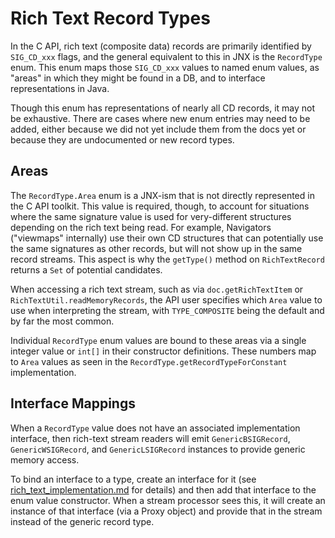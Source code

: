 # Rich Text Record Types

In the C API, rich text (composite data) records are primarily identified by `SIG_CD_xxx` flags, and the general equivalent to this in JNX is the `RecordType` enum. This enum maps those `SIG_CD_xxx` values to named enum values, as "areas" in which they might be found in a DB, and to interface representations in Java.

Though this enum has representations of nearly all CD records, it may not be exhaustive. There are cases where new enum entries may need to be added, either because we did not yet include them from the docs yet or because they are undocumented or new record types.

## Areas

The `RecordType.Area` enum is a JNX-ism that is not directly represented in the C API toolkit. This value is required, though, to account for situations where the same signature value is used for very-different structures depending on the rich text being read. For example, Navigators ("viewmaps" internally) use their own CD structures that can potentially use the same signatures as other records, but will not show up in the same record streams. This aspect is why the `getType()` method on `RichTextRecord` returns a `Set` of potential candidates.

When accessing a rich text stream, such as via `doc.getRichTextItem` or `RichTextUtil.readMemoryRecords`, the API user specifies which `Area` value to use when interpreting the stream, with `TYPE_COMPOSITE` being the default and by far the most common.

Individual `RecordType` enum values are bound to these areas via a single integer value or `int[]` in their constructor definitions. These numbers map to `Area` values as seen in the `RecordType.getRecordTypeForConstant` implementation.

## Interface Mappings

When a `RecordType` value does not have an associated implementation interface, then rich-text stream readers will emit `GenericBSIGRecord`, `GenericWSIGRecord`, and `GenericLSIGRecord` instances to provide generic memory access.

To bind an interface to a type, create an interface for it (see [rich_text_implementation.md](rich_text_implementation.md) for details) and then add that interface to the enum value constructor. When a stream processor sees this, it will create an instance of that interface (via a Proxy object) and provide that in the stream instead of the generic record type.